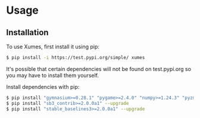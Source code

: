 # Usage



## Installation

To use Xumes, first install it using pip:

```bash
$ pip install -i https://test.pypi.org/simple/ xumes
```

It's possible that certain dependencies will not be found on test.pypi.org so you may have to install them yourself.

Install dependencies with pip:
```bash
$ pip install "gymnasium>=0.28.1" "pygame>=2.4.0" "numpy>=1.24.3" "pyzmq>=25.1.0" "flask>=2.3.2" "requests>=2.30.0" "mkdocs>=1.4.3"
$ pip install "sb3_contrib>=2.0.0a1" --upgrade
$ pip install "stable_baselines3>=2.0.0a1" --upgrade
```


